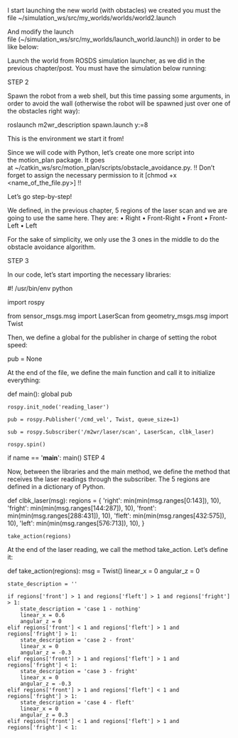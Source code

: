 I start launching the new world (with obstacles) we created you must  the file ~/simulation_ws/src/my_worlds/worlds/world2.launch

And modify the launch file (~/simulation_ws/src/my_worlds/launch_world.launch)) in order to be like below:

<?xml version="1.0" encoding="UTF-8"?>

<launch>
  <arg name="robot" default="machines"/>
  <arg name="debug" default="false"/>
  <arg name="gui" default="true"/>
  <arg name="headless" default="false"/>
  <arg name="pause" default="false"/>
  <arg name="world" default="world02" />
  <include file="$(find gazebo_ros)/launch/empty_world.launch">
    <arg name="world_name" value="$(find my_worlds)/worlds/world01.world"/>
    <arg name="debug" value="$(arg debug)" />
    <arg name="gui" value="$(arg gui)" />
    <arg name="paused" value="$(arg pause)"/>
    <arg name="use_sim_time" value="true"/>
    <arg name="headless" value="$(arg headless)"/>
    <env name="GAZEBO_MODEL_PATH" value="$(find simulation_gazebo)/models:$(optenv GAZEBO_MODEL_PATH)"/>
  </include>
</launch>

Launch the world from ROSDS simulation launcher, as we did in the previous chapter/post. You must have the simulation below running:

STEP 2

Spawn the robot from a web shell, but this time passing some arguments, in order to avoid the wall (otherwise the robot will be spawned just over one of the obstacles right way):

roslaunch m2wr_description spawn.launch y:=8

This is the environment we start it from!


Since we will code with Python, let’s create one more script into the motion_plan package. It goes at ~/catkin_ws/src/motion_plan/scripts/obstacle_avoidance.py. !! Don’t forget to assign the necessary permission to it [chmod +x <name_of_the_file.py>] !!

Let’s go step-by-step!

We defined, in the previous chapter, 5 regions of the laser scan and we are going to use the same here. They are:
 •  Right
 •  Front-Right
 •  Front
 •  Front-Left
 •  Left

For the sake of simplicity, we only use the 3 ones in the middle to do the obstacle avoidance algorithm.

STEP 3

In our code, let’s start importing the necessary libraries:

#! /usr/bin/env python

import rospy

from sensor_msgs.msg import LaserScan
from geometry_msgs.msg import Twist

Then, we define a global for the publisher in charge of setting the robot speed:

pub = None

At the end of the file, we define the main function and call it to initialize everything:

def main():
    global pub

    rospy.init_node('reading_laser')

    pub = rospy.Publisher('/cmd_vel', Twist, queue_size=1)

    sub = rospy.Subscriber('/m2wr/laser/scan', LaserScan, clbk_laser)

    rospy.spin()

if name == '__main__':
    main()
STEP 4

Now, between the libraries and the main method, we define the method that receives the laser readings through the subscriber. The 5 regions are defined in a dictionary of Python.

def clbk_laser(msg):
    regions = {
        'right':  min(min(msg.ranges[0:143]), 10),
        'fright': min(min(msg.ranges[144:287]), 10),
        'front':  min(min(msg.ranges[288:431]), 10),
        'fleft':  min(min(msg.ranges[432:575]), 10),
        'left':   min(min(msg.ranges[576:713]), 10),
    }

    take_action(regions)

At the end of the laser reading, we call the method take_action. Let’s define it:

def take_action(regions):
    msg = Twist()
    linear_x = 0
    angular_z = 0

    state_description = ''

    if regions['front'] > 1 and regions['fleft'] > 1 and regions['fright'] > 1:
        state_description = 'case 1 - nothing'
        linear_x = 0.6
        angular_z = 0
    elif regions['front'] < 1 and regions['fleft'] > 1 and regions['fright'] > 1:
        state_description = 'case 2 - front'
        linear_x = 0
        angular_z = -0.3
    elif regions['front'] > 1 and regions['fleft'] > 1 and regions['fright'] < 1:
        state_description = 'case 3 - fright'
        linear_x = 0
        angular_z = -0.3
    elif regions['front'] > 1 and regions['fleft'] < 1 and regions['fright'] > 1:
        state_description = 'case 4 - fleft'
        linear_x = 0
        angular_z = 0.3
    elif regions['front'] < 1 and regions['fleft'] > 1 and regions['fright'] < 1:
